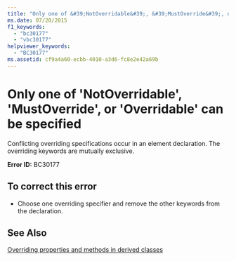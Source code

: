 ```yaml
---
title: "Only one of &#39;NotOverridable&#39;, &#39;MustOverride&#39;, or &#39;Overridable&#39; can be specified"
ms.date: 07/20/2015
f1_keywords: 
  - "bc30177"
  - "vbc30177"
helpviewer_keywords: 
  - "BC30177"
ms.assetid: cf9a4a60-ecbb-4010-a3d6-fc8e2e42a69b
---
```

# Only one of &#39;NotOverridable&#39;, &#39;MustOverride&#39;, or &#39;Overridable&#39; can be specified
Conflicting overriding specifications occur in an element declaration. The overriding keywords are mutually exclusive.  
  
 **Error ID:** BC30177  
  
## To correct this error  
  
-   Choose one overriding specifier and remove the other keywords from the declaration.  
  
## See Also  
 [Overriding properties and methods in derived classes](~/docs/visual-basic/programming-guide/language-features/objects-and-classes/inheritance-basics.md#overriding-properties-and-methods-in-derived-classes)
